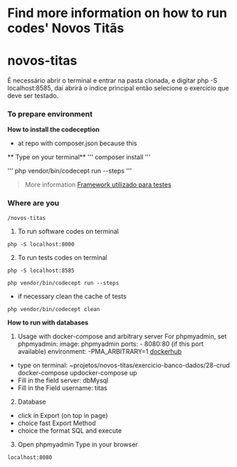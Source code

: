 # Find more information on how to run codes' **Novos Titãs**

# novos-titas
É necessário abrir o terminal e entrar na pasta clonada, e digitar php -S localhost:8585, daí abrirá o índice principal então selecione o exercício que deve ser testado.

### To prepare environment

**How to install the codeception**
* at repo with composer.json because this

** Type on your terminal**
'''
composer install
'''

'''
php vendor/bin/codecept run --steps
'''

> More information
[Framework utilizado para testes](https://codeception.com/)

### Where are you
```
/novos-titas

```

1. To run software codes on terminal
```
php -S localhost:8000

```

2. To run tests codes on terminal
```
php -S localhost:8585

```
```
php vendor/bin/codecept run --steps

```
- if necessary clean the cache of tests
```
php vendor/bin/codecept clean
```

**How to run with databases**
1. Usage with docker-compose and arbitrary server
For phpmyadmin, set 
phpmyadmin:
    image: phpmyadmin
    ports:
        - 8080:80 (if this port available)
    environment:
        -PMA_ARBITRARY=1
[dockerhub](https://hub.docker.com/r/phpmyadmin/phpmyadmin/)

- type on terminal: ~projetos/novos-titas/exercicio-banco-dados/28-crud
docker-compose updocker-compose up
- Fill in the field server: dbMysql
- Fill in the Field username: titas

2. Database
- click in Export (on top in page)
- choice fast Export Method
- choice the format SQL and execute

3. Open phpmyadmin
Type in your browser
```
localhost:8080
```

